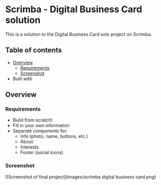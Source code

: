 # Scrimba - Digital Business Card solution
This is a solution to the Digital Business Card solo project on Scrimba.

## Table of contents
- [Overview](#overview)
  - [Requirements](#requirements)
  - [Screenshot](#screenshot)
- Built with

## Overview
### Requirements
* Build from scratch!
* Fill in your own information
* Separate components for:
  * Info (photo, name, buttons, etc.)
  * About
  * Interests
  * Footer (social icons)

### Screenshot
![Screenshot of final project](images/scrimba digital business card.png)
